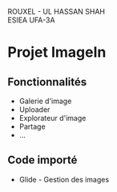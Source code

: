 ROUXEL - UL HASSAN SHAH<br/>
ESIEA UFA-3A

<h1>Projet ImageIn</h1>

<h2>Fonctionnalités</h2>
<ul>
    <li>Galerie d'image</li>
    <li>Uploader</li>
    <li>Explorateur d'image</li>
    <li>Partage</li>
    <li>...</li>
</ul>

<h2>Code importé</h2>
<ul>
    <li>Glide - Gestion des images</li>
</ul>